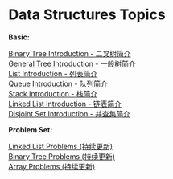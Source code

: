 # Data Structures Topics

**Basic:**

[Binary Tree Introduction - 二叉树简介](https://ultrafish.cn/2022/07/29/binary-tree-introduction)  
[General Tree Introduction - 一般树简介](https://ultrafish.cn/2022/07/23/general-tree-introduction/)  
[List Introduction - 列表简介](https://ultrafish.cn/2022/07/20/list-introduction/)  
[Queue Introduction - 队列简介](https://ultrafish.cn/2022/06/24/queue-introduction/)  
[Stack Introduction - 栈简介](https://ultrafish.cn/2022/05/18/stack-introduction/)  
[Linked List Introduction - 链表简介](https://ultrafish.cn/2022/05/08/linked-list-introduction/)  
[Disjoint Set Introduction - 并查集简介](https://ultrafish.cn/2022/03/25/disjoint-set-introduction/)  

**Problem Set:**

[Linked List Problems (持续更新)](https://ultrafish.cn/2022/03/08/linked-list-problems/)  
[Binary Tree Problems (持续更新)](https://ultrafish.cn/2022/03/08/binary-tree-problems/)  
[Array Problems (持续更新)](https://ultrafish.cn/2022/03/14/array-problems/)  